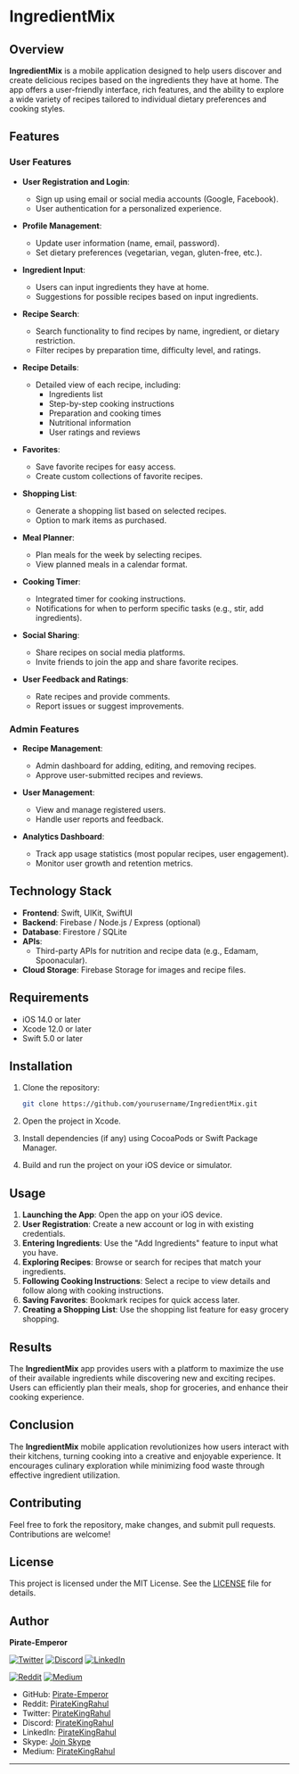 # IngredientMix

## Overview

**IngredientMix** is a mobile application designed to help users discover and create delicious recipes based on the ingredients they have at home. The app offers a user-friendly interface, rich features, and the ability to explore a wide variety of recipes tailored to individual dietary preferences and cooking styles.

## Features

### User Features

- **User Registration and Login**: 
  - Sign up using email or social media accounts (Google, Facebook).
  - User authentication for a personalized experience.

- **Profile Management**:
  - Update user information (name, email, password).
  - Set dietary preferences (vegetarian, vegan, gluten-free, etc.).

- **Ingredient Input**:
  - Users can input ingredients they have at home.
  - Suggestions for possible recipes based on input ingredients.

- **Recipe Search**:
  - Search functionality to find recipes by name, ingredient, or dietary restriction.
  - Filter recipes by preparation time, difficulty level, and ratings.

- **Recipe Details**:
  - Detailed view of each recipe, including:
    - Ingredients list
    - Step-by-step cooking instructions
    - Preparation and cooking times
    - Nutritional information
    - User ratings and reviews

- **Favorites**:
  - Save favorite recipes for easy access.
  - Create custom collections of favorite recipes.

- **Shopping List**:
  - Generate a shopping list based on selected recipes.
  - Option to mark items as purchased.

- **Meal Planner**:
  - Plan meals for the week by selecting recipes.
  - View planned meals in a calendar format.

- **Cooking Timer**:
  - Integrated timer for cooking instructions.
  - Notifications for when to perform specific tasks (e.g., stir, add ingredients).

- **Social Sharing**:
  - Share recipes on social media platforms.
  - Invite friends to join the app and share favorite recipes.

- **User Feedback and Ratings**:
  - Rate recipes and provide comments.
  - Report issues or suggest improvements.

### Admin Features

- **Recipe Management**:
  - Admin dashboard for adding, editing, and removing recipes.
  - Approve user-submitted recipes and reviews.

- **User Management**:
  - View and manage registered users.
  - Handle user reports and feedback.

- **Analytics Dashboard**:
  - Track app usage statistics (most popular recipes, user engagement).
  - Monitor user growth and retention metrics.

## Technology Stack

- **Frontend**: Swift, UIKit, SwiftUI
- **Backend**: Firebase / Node.js / Express (optional)
- **Database**: Firestore / SQLite
- **APIs**: 
  - Third-party APIs for nutrition and recipe data (e.g., Edamam, Spoonacular).
- **Cloud Storage**: Firebase Storage for images and recipe files.

## Requirements

- iOS 14.0 or later
- Xcode 12.0 or later
- Swift 5.0 or later

## Installation

1. Clone the repository:

   ```bash
   git clone https://github.com/yourusername/IngredientMix.git
   ```

2. Open the project in Xcode.

3. Install dependencies (if any) using CocoaPods or Swift Package Manager.

4. Build and run the project on your iOS device or simulator.

## Usage

1. **Launching the App**: Open the app on your iOS device.
2. **User Registration**: Create a new account or log in with existing credentials.
3. **Entering Ingredients**: Use the "Add Ingredients" feature to input what you have.
4. **Exploring Recipes**: Browse or search for recipes that match your ingredients.
5. **Following Cooking Instructions**: Select a recipe to view details and follow along with cooking instructions.
6. **Saving Favorites**: Bookmark recipes for quick access later.
7. **Creating a Shopping List**: Use the shopping list feature for easy grocery shopping.

## Results

The **IngredientMix** app provides users with a platform to maximize the use of their available ingredients while discovering new and exciting recipes. Users can efficiently plan their meals, shop for groceries, and enhance their cooking experience.

## Conclusion

The **IngredientMix** mobile application revolutionizes how users interact with their kitchens, turning cooking into a creative and enjoyable experience. It encourages culinary exploration while minimizing food waste through effective ingredient utilization.

## Contributing

Feel free to fork the repository, make changes, and submit pull requests. Contributions are welcome!

## License

This project is licensed under the MIT License. See the [LICENSE](LICENSE) file for details.

## Author

**Pirate-Emperor**

[![Twitter](https://skillicons.dev/icons?i=twitter)](https://twitter.com/PirateKingRahul)
[![Discord](https://skillicons.dev/icons?i=discord)](https://discord.com/users/1200728704981143634)
[![LinkedIn](https://skillicons.dev/icons?i=linkedin)](https://www.linkedin.com/in/piratekingrahul)

[![Reddit](https://img.shields.io/badge/Reddit-FF5700?style=for-the-badge&logo=reddit&logoColor=white)](https://www.reddit.com/u/PirateKingRahul)
[![Medium](https://img.shields.io/badge/Medium-42404E?style=for-the-badge&logo=medium&logoColor=white)](https://medium.com/@piratekingrahul)

- GitHub: [Pirate-Emperor](https://github.com/Pirate-Emperor)
- Reddit: [PirateKingRahul](https://www.reddit.com/u/PirateKingRahul/)
- Twitter: [PirateKingRahul](https://twitter.com/PirateKingRahul)
- Discord: [PirateKingRahul](https://discord.com/users/1200728704981143634)
- LinkedIn: [PirateKingRahul](https://www.linkedin.com/in/piratekingrahul)
- Skype: [Join Skype](https://join.skype.com/invite/yfjOJG3wv9Ki)
- Medium: [PirateKingRahul](https://medium.com/@piratekingrahul)

---

